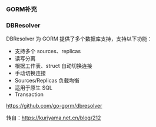 ### GORM补充
### DBResolver
DBResolver 为 GORM 提供了多个数据库支持，支持以下功能：
* 支持多个 sources、replicas
* 读写分离
* 根据工作表、struct 自动切换连接
* 手动切换连接
* Sources/Replicas 负载均衡
* 适用于原生 SQL
* Transaction

https://github.com/go-gorm/dbresolver

转自：https://kuriyama.net.cn/blog/212
